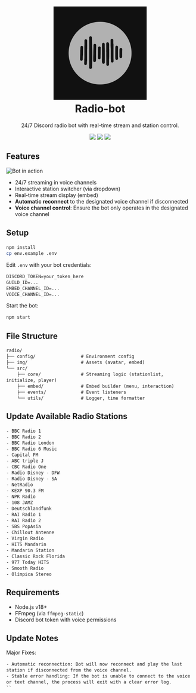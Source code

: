 <h1 align="center">
  <br>
  <a href="https://github.com/jevenchy"><img src="img/bot_avatar.png" width="250" height="250" alt="Radio-bot"></a>
  <br>
  Radio-bot
  <br>
</h1>

<p align="center">24/7 Discord radio bot with real-time stream and station control.</p>

<p align="center">
  <img src="https://img.shields.io/badge/lang-JavaScript-yellow" />
  <img src="https://img.shields.io/badge/version-v1.0.0-blue" />
  <img src="https://img.shields.io/badge/Jevenchy-black" />
</p>

## Features

![Bot in action](img/bot_embed.gif)

- 24/7 streaming in voice channels
- Interactive station switcher (via dropdown)
- Real-time stream display (embed)
- **Automatic reconnect** to the designated voice channel if disconnected
- **Voice channel control**: Ensure the bot only operates in the designated voice channel

## Setup

```bash
npm install
cp env.example .env
```

Edit `.env` with your bot credentials:

```env
DISCORD_TOKEN=your_token_here
GUILD_ID=...
EMBED_CHANNEL_ID=...
VOICE_CHANNEL_ID=...
```

Start the bot:

```bash
npm start
```

## File Structure

```
radio/
├── config/                 # Environment config
├── img/                    # Assets (avatar, embed)
└── src/
    ├── core/               # Streaming logic (stationlist, initialize, player)
    ├── embed/              # Embed builder (menu, interaction)
    ├── events/             # Event listeners
    └── utils/              # Logger, time formatter
```

## Update Available Radio Stations

```
- BBC Radio 1
- BBC Radio 2
- BBC Radio London
- BBC Radio 6 Music
- Capital FM
- ABC triple J
- CBC Radio One
- Radio Disney - DFW
- Radio Disney - SA
- NetRadio
- KEXP 90.3 FM
- NPR Radio
- 108 JAMZ
- Deutschlandfunk
- RAI Radio 1
- RAI Radio 2
- SBS PopAsia
- Chillout Antenne
- Virgin Radio
- HITS Mandarin
- Mandarin Station
- Classic Rock Florida
- 977 Today HITS
- Smooth Radio
- Olímpica Stereo
```

## Requirements

- Node.js v18+
- FFmpeg (via `ffmpeg-static`)
- Discord bot token with voice permissions

## Update Notes

Major Fixes:
```
- Automatic reconnection: Bot will now reconnect and play the last station if disconnected from the voice channel.
- Stable error handling: If the bot is unable to connect to the voice or text channel, the process will exit with a clear error log.
``